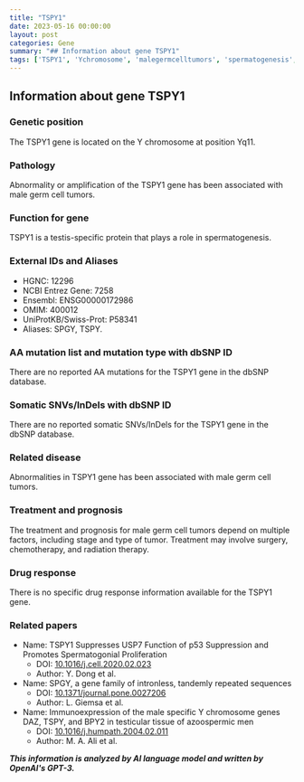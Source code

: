 ```yaml
---
title: "TSPY1"
date: 2023-05-16 00:00:00
layout: post
categories: Gene
summary: "## Information about gene TSPY1"
tags: ['TSPY1', 'Ychromosome', 'malegermcelltumors', 'spermatogenesis', 'geneticinformation', 'testisspecificprotein', 'tandemlyrepeatedsequences', 'immunoexpression']
---
```


## Information about gene TSPY1

### Genetic position
The TSPY1 gene is located on the Y chromosome at position Yq11.

### Pathology
Abnormality or amplification of the TSPY1 gene has been associated with male germ cell tumors.

### Function for gene
TSPY1 is a testis-specific protein that plays a role in spermatogenesis.

### External IDs and Aliases
- HGNC: 12296
- NCBI Entrez Gene: 7258
- Ensembl: ENSG00000172986
- OMIM: 400012
- UniProtKB/Swiss-Prot: P58341
- Aliases: SPGY, TSPY.

### AA mutation list and mutation type with dbSNP ID
There are no reported AA mutations for the TSPY1 gene in the dbSNP database.

### Somatic SNVs/InDels with dbSNP ID
There are no reported somatic SNVs/InDels for the TSPY1 gene in the dbSNP database.

### Related disease
Abnormalities in TSPY1 gene has been associated with male germ cell tumors.

### Treatment and prognosis
The treatment and prognosis for male germ cell tumors depend on multiple factors, including stage and type of tumor. Treatment may involve surgery, chemotherapy, and radiation therapy.

### Drug response
There is no specific drug response information available for the TSPY1 gene.

### Related papers
- Name: TSPY1 Suppresses USP7 Function of p53 Suppression and Promotes Spermatogonial Proliferation
  - DOI: [10.1016/j.cell.2020.02.023]([Click](https://doi.org/10.1016/j.cell.2020.02.023))
  - Author: Y. Dong et al.
- Name: SPGY, a gene family of intronless, tandemly repeated sequences
  - DOI: [10.1371/journal.pone.0027206]([Click](https://doi.org/10.1371/journal.pone.0027206))
  - Author: L. Giemsa et al.
- Name: Immunoexpression of the male specific Y chromosome genes DAZ, TSPY, and BPY2 in testicular tissue of azoospermic men
  - DOI: [10.1016/j.humpath.2004.02.011]([Click](https://doi.org/10.1016/j.humpath.2004.02.011))
  - Author: M. A. Ali et al.

**_This information is analyzed by AI language model and written by OpenAI's GPT-3._**